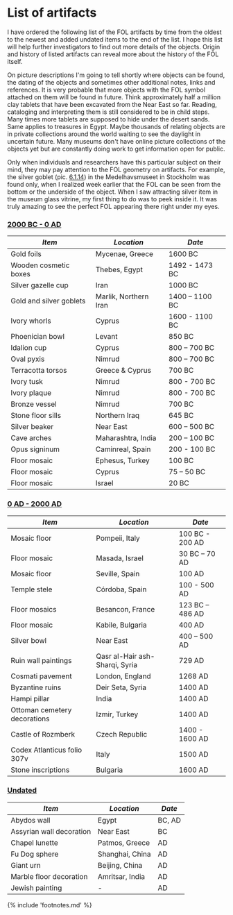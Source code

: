 # List of artifacts

I have ordered the following list of the FOL artifacts by time from the oldest to the newest and added undated items to the end of the list. I hope this list will help further investigators to find out more details of the objects. Origin and history of listed artifacts can reveal more about the history of the FOL itself.

On picture descriptions I'm going to tell shortly where objects can be found, the dating of the objects and sometimes other additional notes, links and references. It is very probable that more objects with the FOL symbol attached on them will be found in future. Think approximately half a million clay tablets that have been excavated from the Near East so far. Reading, cataloging and interpreting them is still considered to be in child steps. Many times more tablets are supposed to hide under the desert sands<!-- cite author="Bill T. Arnold" title="Who Were The Babylonians?" date="2005" location="page 13" type="book" href="#" -->. Same applies to treasures in Egypt. Maybe thousands of relating objects are in private collections around the world waiting to see the daylight in uncertain future. Many museums don't have online picture collections of the objects yet but are constantly doing work to get information open for public.

Only when individuals and researchers have this particular subject on their mind, they may pay attention to the FOL geometry on artifacts. For example, the silver goblet (pic. [6.1.14](2000-0bc.md#fig6.1.14)) in the Medelhavsmuseet in Stockholm was found only, when I realized week earlier that the FOL can be seen from the bottom or the underside of the object. When I saw attracting silver item in the museum glass vitrine, my first thing to do was to peek inside it. It was truly amazing to see the perfect FOL appearing there right under my eyes.

<!-- nopb -->

### [2000 BC - 0 AD](2000-0bc.md)

| ***Item*** | ***Location*** | ***Date*** |
| -- | -- | -- |
|Gold foils|Mycenae, Greece|1600 BC|
|Wooden cosmetic boxes|Thebes, Egypt|1492 - 1473 BC|
|Silver gazelle cup|Iran|1000 BC|
|Gold and silver goblets|Marlik, Northern Iran|1400 – 1100 BC|
|Ivory whorls|Cyprus|1600 - 1100 BC|
|Phoenician bowl|Levant|850 BC|
|Idalion cup|Cyprus|800 – 700 BC|
|Oval pyxis|Nimrud|800 – 700 BC|
|Terracotta torsos|Greece & Cyprus|700 BC|
|Ivory tusk|Nimrud|800 - 700 BC|
|Ivory plaque|Nimrud|800 - 700 BC|
|Bronze vessel|Nimrud|700 BC|
|Stone floor sills|Northern Iraq|645 BC|
|Silver beaker|Near East|600 – 500 BC|
|Cave arches|Maharashtra, India|200 – 100 BC|
|Opus signinum|Caminreal, Spain|200 - 100 BC|
|Floor mosaic|Ephesus, Turkey|100 BC|
|Floor mosaic|Cyprus|75 – 50 BC|
|Floor mosaic|Israel|20 BC|

<!-- endnopb -->
<!-- nopb -->

### [0 AD - 2000 AD](0-2000ad.md)

| ***Item*** | ***Location*** | ***Date*** |
| -- | -- | -- |
|Mosaic floor|Pompeii, Italy|100 BC - 200 AD|
|Floor mosaic|Masada, Israel|30 BC – 70 AD|
|Mosaic floor|Seville, Spain|100 AD|
|Temple stele|Córdoba, Spain|100 - 500 AD|
|Floor mosaics|Besancon, France|123 BC – 486 AD|
|Floor mosaic|Kabile, Bulgaria|400 AD|
|Silver bowl|Near East|400 – 500 AD|
|Ruin wall paintings|Qasr al-Hair ash-Sharqi, Syria|729 AD|
|Cosmati pavement|London, England|1268 AD|
|Byzantine ruins|Deir Seta, Syria|1400 AD|
|Hampi pillar|India|1400 AD|
|Ottoman cemetery decorations|Izmir, Turkey|1400 AD|
|Castle of Rozmberk|Czech Republic|1400 - 1600 AD|
|Codex Atlanticus folio 307v|Italy|1500 AD|
|Stone inscriptions|Bulgaria|1600 AD|

<!-- endnopb -->
<!-- nopb -->

### [Undated](undated.md)

| ***Item*** | ***Location*** | ***Date*** |
| -- | -- | -- |
|Abydos wall|Egypt|BC, AD|
|Assyrian wall decoration|Near East|BC|
|Chapel lunette|Patmos, Greece|AD|
|Fu Dog sphere|Shanghai, China|AD|
|Giant urn|Beijing, China|AD|
|Marble floor decoration|Amritsar, India|AD|
|Jewish painting|-|AD|

<!-- endnopb -->

{% include 'footnotes.md' %}
